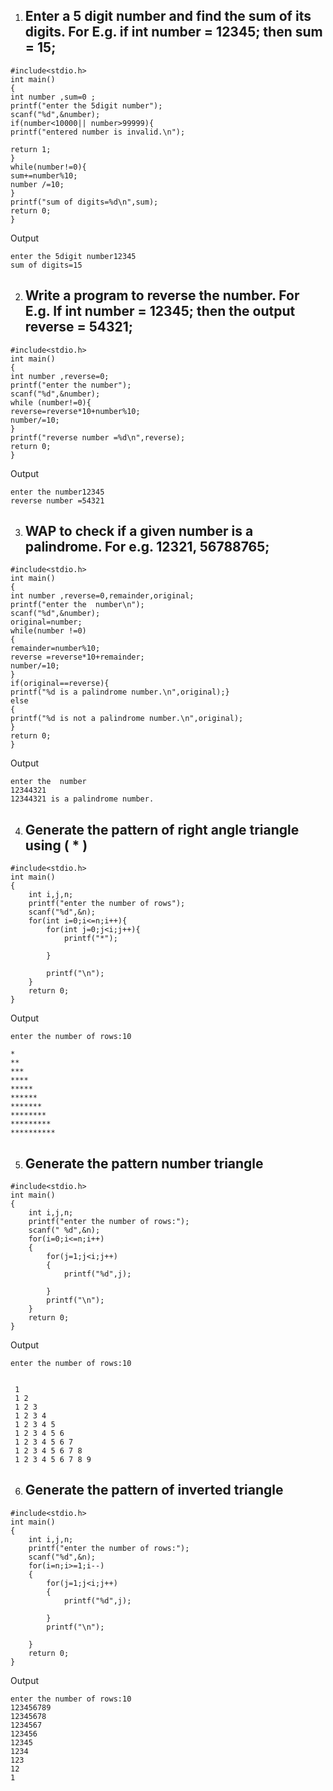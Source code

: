 1. ## Enter a 5 digit number and find the sum of its digits. For E.g. if int number = 12345; then sum = 15;
```
#include<stdio.h>
int main()
{
int number ,sum=0 ;
printf("enter the 5digit number");
scanf("%d",&number);
if(number<10000|| number>99999){
printf("entered number is invalid.\n");

return 1;
}
while(number!=0){
sum+=number%10;
number /=10;
}
printf("sum of digits=%d\n",sum);
return 0;
}
```
Output
```
enter the 5digit number12345
sum of digits=15
```
2. ## Write a program to reverse the number. For E.g. If int number = 12345; then the output reverse = 54321;
```
#include<stdio.h>
int main()
{
int number ,reverse=0;
printf("enter the number");
scanf("%d",&number);
while (number!=0){
reverse=reverse*10+number%10;
number/=10;
}
printf("reverse number =%d\n",reverse);
return 0;
}
```
Output
```
enter the number12345
reverse number =54321
```
3. ## WAP to check if a given number is a palindrome. For e.g. 12321, 56788765;
```
#include<stdio.h>
int main()
{
int number ,reverse=0,remainder,original;
printf("enter the  number\n");
scanf("%d",&number);
original=number;
while(number !=0)
{
remainder=number%10;
reverse =reverse*10+remainder;
number/=10;
}
if(original==reverse){
printf("%d is a palindrome number.\n",original);}
else
{
printf("%d is not a palindrome number.\n",original);
}
return 0;
}
```
Output
```
enter the  number
12344321
12344321 is a palindrome number.
```
4. ## Generate the pattern of right angle triangle using ( * )
```
#include<stdio.h>
int main()
{
    int i,j,n;
    printf("enter the number of rows");
    scanf("%d",&n);
    for(int i=0;i<=n;i++){
        for(int j=0;j<i;j++){
            printf("*");
            
        }
       
        printf("\n");
    }
    return 0;
}
```
Output
```
enter the number of rows:10

*
**
***
****
*****
******
*******
********
*********
**********
```
5. ## Generate the pattern number triangle
```
#include<stdio.h>
int main()
{
    int i,j,n;
    printf("enter the number of rows:");
    scanf(" %d",&n);
    for(i=0;i<=n;i++)
    {
        for(j=1;j<i;j++)
        {
            printf("%d",j);
            
        }
        printf("\n");
    }
    return 0;
}
```
Output
```
enter the number of rows:10


 1
 1 2
 1 2 3
 1 2 3 4
 1 2 3 4 5
 1 2 3 4 5 6
 1 2 3 4 5 6 7
 1 2 3 4 5 6 7 8
 1 2 3 4 5 6 7 8 9
```
6. ## Generate the pattern of inverted triangle
```
#include<stdio.h>
int main()
{
    int i,j,n;
    printf("enter the number of rows:");
    scanf("%d",&n);
    for(i=n;i>=1;i--)
    {
        for(j=1;j<i;j++)
        {
            printf("%d",j);
            
        }
        printf("\n");
        
    }
    return 0;
}
```
Output
```
enter the number of rows:10
123456789
12345678
1234567
123456
12345
1234
123
12
1
```

